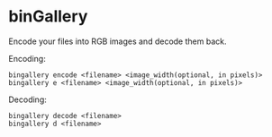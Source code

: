 # binGallery

Encode your files into RGB images and decode them back.

Encoding:
```
bingallery encode <filename> <image_width(optional, in pixels)>
bingallery e <filename> <image_width(optional, in pixels)>
```

Decoding:
```
bingallery decode <filename>
bingallery d <filename>
```
